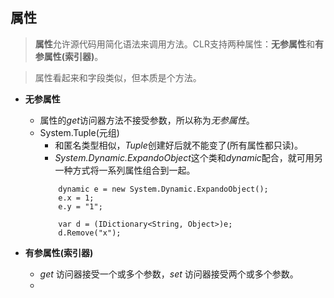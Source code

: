 ## 属性
> **属性**允许源代码用简化语法来调用方法。CLR支持两种属性：**无参属性**和**有参属性(索引器)**。

> 属性看起来和字段类似，但本质是个方法。

* **无参属性**
  * 属性的*get*访问器方法不接受参数，所以称为*无参属性*。
  * System.Tuple(元组)
    * 和匿名类型相似，*Tuple*创建好后就不能变了(所有属性都只读)。
    * *System.Dynamic.ExpandoObject*这个类和*dynamic*配合，就可用另一种方式将一系列属性组合到一起。
    ```
        dynamic e = new System.Dynamic.ExpandoObject();
        e.x = 1;
        e.y = "1";

        var d = (IDictionary<String, Object>)e;
        d.Remove("x");
    ```

* **有参属性(索引器)**
  * *get* 访问器接受一个或多个参数，*set* 访问器接受两个或多个参数。
  * 